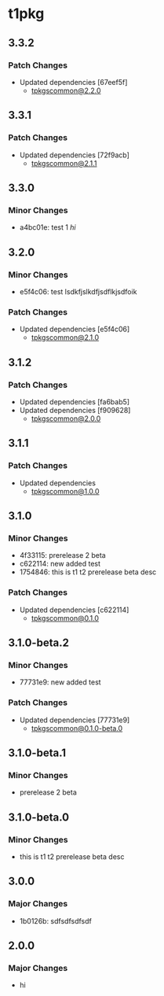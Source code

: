 # t1pkg

## 3.3.2

### Patch Changes

- Updated dependencies [67eef5f]
  - tpkgscommon@2.2.0

## 3.3.1

### Patch Changes

- Updated dependencies [72f9acb]
  - tpkgscommon@2.1.1

## 3.3.0

### Minor Changes

- a4bc01e: test 1 _hi_

## 3.2.0

### Minor Changes

- e5f4c06: test lsdkfjslkdfjsdflkjsdfoik

### Patch Changes

- Updated dependencies [e5f4c06]
  - tpkgscommon@2.1.0

## 3.1.2

### Patch Changes

- Updated dependencies [fa6bab5]
- Updated dependencies [f909628]
  - tpkgscommon@2.0.0

## 3.1.1

### Patch Changes

- Updated dependencies
  - tpkgscommon@1.0.0

## 3.1.0

### Minor Changes

- 4f33115: prerelease 2 beta
- c622114: new added test
- 1754846: this is t1 t2 prerelease beta desc

### Patch Changes

- Updated dependencies [c622114]
  - tpkgscommon@0.1.0

## 3.1.0-beta.2

### Minor Changes

- 77731e9: new added test

### Patch Changes

- Updated dependencies [77731e9]
  - tpkgscommon@0.1.0-beta.0

## 3.1.0-beta.1

### Minor Changes

- prerelease 2 beta

## 3.1.0-beta.0

### Minor Changes

- this is t1 t2 prerelease beta desc

## 3.0.0

### Major Changes

- 1b0126b: sdfsdfsdfsdf

## 2.0.0

### Major Changes

- hi
